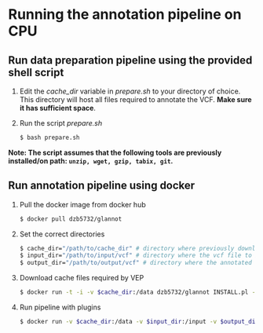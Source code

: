 # Running the annotation pipeline on CPU

## Run data preparation pipeline using the provided shell script

1. Edit the *cache_dir* variable in *prepare.sh* to your directory of choice. This directory will host all files required to annotate the VCF. __Make sure it has sufficient space__. 

2. Run the script *prepare.sh*
    ```bash
    $ bash prepare.sh
    ```

**Note: The script assumes that the following tools are previously installed/on path: ```unzip, wget, gzip, tabix, git```.**


## Run annotation pipeline using docker 

1. Pull the docker image from docker hub
    ```bash
    $ docker pull dzb5732/glannot
    ```

2. Set the correct directories
    ```bash
    $ cache_dir="/path/to/cache_dir" # directory where previously downloaded files are stored
    $ input_dir="/path/to/input/vcf" # directory where the vcf file to be annotated is stored
    $ output_dir="/path/to/output/vcf" # directory where the annotated vcf file will be stored
    ```

3. Download cache files required by VEP
    ```bash
    $ docker run -t -i -v $cache_dir:/data dzb5732/glannot INSTALL.pl -a cf -s homo_sapiens -y GRCh38
    ```

4. Run pipeline with plugins
    ```bash
    $ docker run -v $cache_dir:/data -v $input_dir:/input -v $output_dir:/output glannot:0.0.5 vep --cache --vcf -i /input/chr22.vcf.gz -o /output/chr22.vcf  --plugin LoF,loftee_path:/plugins,gerp_bigwig:loftee/gerp_conservation_scores.homo_sapiens.GRCh38.bw,human_ancestor_fa:loftee/human_ancestor.fa.gz,conservation_file:loftee/loftee.sql --plugin CADD,cadd/whole_genome_SNVs.tsv.gz,cadd/InDels.tsv.gz --plugin dbNSFP,dbnsfp/dbNSFP4.3a_grch38.gz,LRT_score,GERP++_RS
    ```
